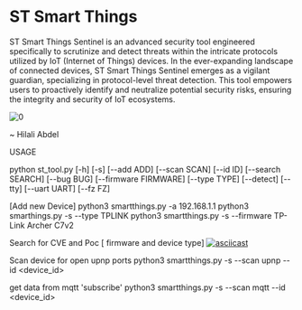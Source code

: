 # ST Smart Things
ST Smart Things Sentinel is an advanced security tool engineered specifically to scrutinize and detect threats within the intricate protocols utilized by IoT (Internet of Things) devices. In the ever-expanding landscape of connected devices, ST Smart Things Sentinel emerges as a vigilant guardian, specializing in protocol-level threat detection. This tool empowers users to proactively identify and neutralize potential security risks, ensuring the integrity and security of IoT ecosystems.

![0](https://github.com/bahaabdelwahed/st/assets/19738278/d525c53e-8cb4-4f92-9cb1-f05224060e67)

~ Hilali Abdel 


USAGE

python st_tool.py [-h] [-s] [--add ADD] [--scan SCAN] [--id ID] [--search SEARCH]
                 [--bug BUG] [--firmware FIRMWARE] [--type TYPE]
                 [--detect] [--tty] [--uart UART] [--fz FZ]


[Add new Device]
python3 smartthings.py -a 192.168.1.1
python3 smarthings.py -s --type TPLINK
python3 smartthings.py -s --firmware  TP-Link Archer C7v2

Search for CVE and Poc [ firmware and device type]
[![asciicast](https://asciinema.org/a/644172.svg)](https://asciinema.org/a/644172)

Scan device for open upnp ports 
python3 smartthings.py -s --scan upnp --id <device_id> 

get data from mqtt 'subscribe'
python3 smartthings.py -s --scan mqtt --id <device_id> 
